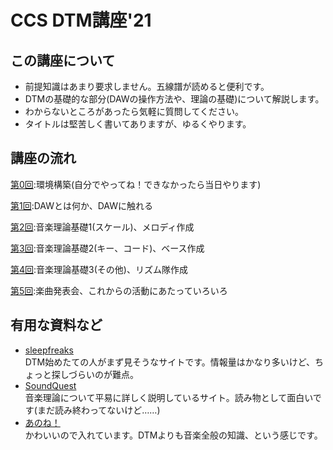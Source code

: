 # CCS DTM講座'21
## この講座について
* 前提知識はあまり要求しません。五線譜が読めると便利です。
* DTMの基礎的な部分(DAWの操作方法や、理論の基礎)について解説します。
* わからないところがあったら気軽に質問してください。
* タイトルは堅苦しく書いてありますが、ゆるくやります。
## 講座の流れ

[第0回](./articles/0.html):環境構築(自分でやってね！できなかったら当日やります)

[第1回](./articles/1.html):DAWとは何か、DAWに触れる

[第2回](./articles/2.html):音楽理論基礎1(スケール)、メロディ作成

[第3回](./articles/3.html):音楽理論基礎2(キー、コード)、ベース作成

[第4回](./articles/4.html):音楽理論基礎3(その他)、リズム隊作成

[第5回](./articles/5.html):楽曲発表会、これからの活動にあたっていろいろ

## 有用な資料など
* [sleepfreaks](https://sleepfreaks-dtm.com)  
DTM始めたての人がまず見そうなサイトです。情報量はかなり多いけど、ちょっと探しづらいのが難点。
* [SoundQuest](https://soundquest.jp/quest/)  
音楽理論について平易に詳しく説明しているサイト。読み物として面白いです(まだ読み終わってないけど……)
* [あのね！](https://p.eagate.573.jp/game/bemani/hinabita/p/bittersweets/special/talk_1.html?n=1)  
かわいいので入れています。DTMよりも音楽全般の知識、という感じです。